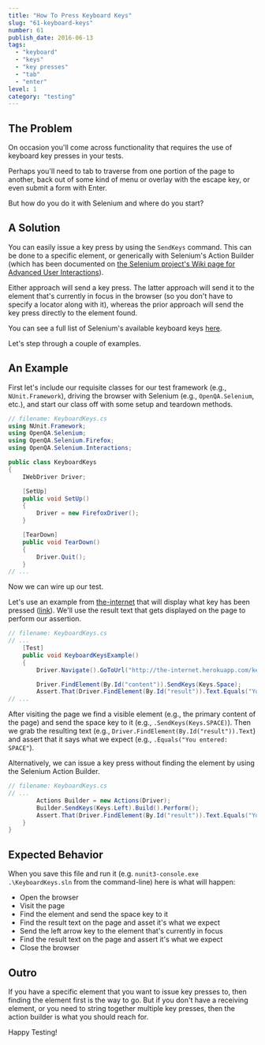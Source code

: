 ```yaml
---
title: "How To Press Keyboard Keys"
slug: "61-keyboard-keys"
number: 61
publish_date: 2016-06-13
tags:
  - "keyboard"
  - "keys"
  - "key presses"
  - "tab"
  - "enter"
level: 1
category: "testing"
---
```


## The Problem

On occasion you'll come across functionality that requires the use of keyboard key presses in your tests.

Perhaps you'll need to tab to traverse from one portion of the page to another, back out of some kind of menu or overlay with the escape key, or even submit a form with Enter.

But how do you do it with Selenium and where do you start?

## A Solution

You can easily issue a key press by using the `SendKeys` command. This can be done to a specific element, or generically with Selenium's Action Builder (which has been documented on [the Selenium project's Wiki page for Advanced User Interactions](https://github.com/SeleniumHQ/selenium/wiki/Advanced-User-Interactions)).

Either approach will send a key press. The latter approach will send it to the element that's currently in focus in the browser (so you don't have to specify a locator along with it), whereas the prior approach will send the key press directly to the element found.

You can see a full list of Selenium's available keyboard keys [here](http://seleniumhq.github.io/selenium/docs/api/dotnet/html/T_OpenQA_Selenium_Keys.htm).

Let's step through a couple of examples.

## An Example

First let's include our requisite classes for our test framework (e.g., `NUnit.Framework`), driving the browser with Selenium (e.g., `OpenQA.Selenium`, etc.), and start our class off with some setup and teardown methods.

```csharp
// filename: KeyboardKeys.cs
using NUnit.Framework;
using OpenQA.Selenium;
using OpenQA.Selenium.Firefox;
using OpenQA.Selenium.Interactions;

public class KeyboardKeys
{
    IWebDriver Driver;

    [SetUp]
    public void SetUp()
    {
        Driver = new FirefoxDriver();
    }

    [TearDown]
    public void TearDown()
    {
        Driver.Quit();
    }
// ...
```

Now we can wire up our test.

Let's use an example from [the-internet](https://github.com/tourdedave/the-internet) that will display what key has been pressed ([link](http://the-internet.herokuapp.com/key_presses)). We'll use the result text that gets displayed on the page to perform our assertion.

```csharp
// filename: KeyboardKeys.cs
// ...
    [Test]
    public void KeyboardKeysExample()
    {
        Driver.Navigate().GoToUrl("http://the-internet.herokuapp.com/key_presses");

        Driver.FindElement(By.Id("content")).SendKeys(Keys.Space);
        Assert.That(Driver.FindElement(By.Id("result")).Text.Equals("You entered: SPACE"));
// ...
```

After visiting the page we find a visible element (e.g., the primary content of the page) and send the space key to it (e.g., `.SendKeys(Keys.SPACE)`). Then we grab the resulting text (e.g., `Driver.FindElement(By.Id("result")).Text`) and assert that it says what we expect (e.g., `.Equals("You entered: SPACE"`).

Alternatively, we can issue a key press without finding the element by using the Selenium Action Builder.

```csharp
// filename: KeyboardKeys.cs
// ...
        Actions Builder = new Actions(Driver);
        Builder.SendKeys(Keys.Left).Build().Perform();
        Assert.That(Driver.FindElement(By.Id("result")).Text.Equals("You entered: LEFT"));
    }
}
```

## Expected Behavior

When you save this file and run it (e.g. `nunit3-console.exe .\KeyboardKeys.sln` from the command-line) here is what will happen:

+ Open the browser
+ Visit the page
+ Find the element and send the space key to it
+ Find the result text on the page and asset it's what we expect
+ Send the left arrow key to the element that's currently in focus
+ Find the result text on the page and assert it's what we expect
+ Close the browser

## Outro

If you have a specific element that you want to issue key presses to, then finding the element first is the way to go. But if you don't have a receiving element, or you need to string together multiple key presses, then the action builder is what you should reach for.

Happy Testing!
